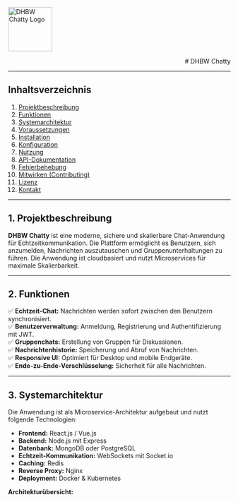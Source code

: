 

<!-- Add a header with an image on the left and project name on the right -->
<p align="left">
  <img src="[YOUR_IMAGE_URL]" alt="DHBW Chatty Logo" width="100">
</p>

<p align="right">
  # DHBW Chatty
</p>

---

## **Inhaltsverzeichnis**  
1. [Projektbeschreibung](#projektbeschreibung)  
2. [Funktionen](#funktionen)  
3. [Systemarchitektur](#systemarchitektur)  
4. [Voraussetzungen](#voraussetzungen)  
5. [Installation](#installation)  
6. [Konfiguration](#konfiguration)  
7. [Nutzung](#nutzung)  
8. [API-Dokumentation](#api-dokumentation)  
9. [Fehlerbehebung](#fehlerbehebung)  
10. [Mitwirken (Contributing)](#mitwirken-contributing)  
11. [Lizenz](#lizenz)  
12. [Kontakt](#kontakt)  

---

## **1. Projektbeschreibung**  
**DHBW Chatty** ist eine moderne, sichere und skalierbare Chat-Anwendung für Echtzeitkommunikation. Die Plattform ermöglicht es Benutzern, sich anzumelden, Nachrichten auszutauschen und Gruppenunterhaltungen zu führen. Die Anwendung ist cloudbasiert und nutzt Microservices für maximale Skalierbarkeit.  

---

## **2. Funktionen**  
✅ **Echtzeit-Chat:** Nachrichten werden sofort zwischen den Benutzern synchronisiert.  
✅ **Benutzerverwaltung:** Anmeldung, Registrierung und Authentifizierung mit JWT.  
✅ **Gruppenchats:** Erstellung von Gruppen für Diskussionen.  
✅ **Nachrichtenhistorie:** Speicherung und Abruf von Nachrichten.  
✅ **Responsive UI:** Optimiert für Desktop und mobile Endgeräte.  
✅ **Ende-zu-Ende-Verschlüsselung:** Sicherheit für alle Nachrichten.  

---

## **3. Systemarchitektur**  
Die Anwendung ist als Microservice-Architektur aufgebaut und nutzt folgende Technologien:  

- **Frontend:** React.js / Vue.js  
- **Backend:** Node.js mit Express  
- **Datenbank:** MongoDB oder PostgreSQL  
- **Echtzeit-Kommunikation:** WebSockets mit Socket.io  
- **Caching:** Redis  
- **Reverse Proxy:** Nginx  
- **Deployment:** Docker & Kubernetes  

**Architekturübersicht:**
